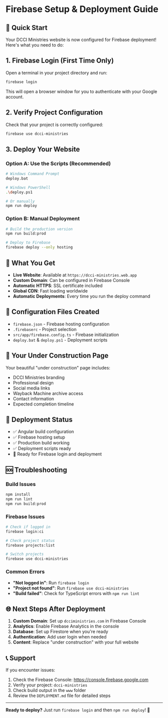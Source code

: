 # Firebase Setup & Deployment Guide

## 🚀 Quick Start

Your DCCI Ministries website is now configured for Firebase deployment! Here's what you need to do:

## 1. Firebase Login (First Time Only)

Open a terminal in your project directory and run:

```bash
firebase login
```

This will open a browser window for you to authenticate with your Google account.

## 2. Verify Project Configuration

Check that your project is correctly configured:

```bash
firebase use dcci-ministries
```

## 3. Deploy Your Website

### Option A: Use the Scripts (Recommended)
```bash
# Windows Command Prompt
deploy.bat

# Windows PowerShell
.\deploy.ps1

# Or manually
npm run deploy
```

### Option B: Manual Deployment
```bash
# Build the production version
npm run build:prod

# Deploy to Firebase
firebase deploy --only hosting
```

## 🎯 What You Get

- **Live Website**: Available at `https://dcci-ministries.web.app`
- **Custom Domain**: Can be configured in Firebase Console
- **Automatic HTTPS**: SSL certificate included
- **Global CDN**: Fast loading worldwide
- **Automatic Deployments**: Every time you run the deploy command

## 🔧 Configuration Files Created

- `firebase.json` - Firebase hosting configuration
- `.firebaserc` - Project selection
- `src/app/firebase.config.ts` - Firebase initialization
- `deploy.bat` & `deploy.ps1` - Deployment scripts

## 📱 Your Under Construction Page

Your beautiful "under construction" page includes:
- DCCI Ministries branding
- Professional design
- Social media links
- Wayback Machine archive access
- Contact information
- Expected completion timeline

## 🚦 Deployment Status

- ✅ Angular build configuration
- ✅ Firebase hosting setup
- ✅ Production build working
- ✅ Deployment scripts ready
- 🔄 Ready for Firebase login and deployment

## 🆘 Troubleshooting

### Build Issues
```bash
npm install
npm run lint
npm run build:prod
```

### Firebase Issues
```bash
# Check if logged in
firebase login:ci

# Check project status
firebase projects:list

# Switch projects
firebase use dcci-ministries
```

### Common Errors
- **"Not logged in"**: Run `firebase login`
- **"Project not found"**: Run `firebase use dcci-ministries`
- **"Build failed"**: Check for TypeScript errors with `npm run lint`

## 🌐 Next Steps After Deployment

1. **Custom Domain**: Set up `dcciministries.com` in Firebase Console
2. **Analytics**: Enable Firebase Analytics in the console
3. **Database**: Set up Firestore when you're ready
4. **Authentication**: Add user login when needed
5. **Content**: Replace "under construction" with your full website

## 📞 Support

If you encounter issues:
1. Check the Firebase Console: https://console.firebase.google.com
2. Verify your project: `dcci-ministries`
3. Check build output in the `www` folder
4. Review the `DEPLOYMENT.md` file for detailed steps

---

**Ready to deploy?** Just run `firebase login` and then `npm run deploy`! 🎉 
